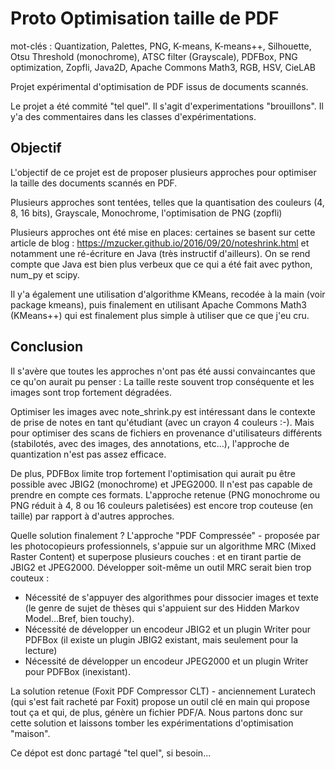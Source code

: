 # Proto Optimisation taille de PDF
mot-clés : Quantization, Palettes, PNG, K-means, K-means++, Silhouette, Otsu Threshold (monochrome), ATSC filter (Grayscale), PDFBox, PNG optimization, Zopfli, Java2D, Apache Commons Math3, RGB, HSV, CieLAB   

Projet expérimental d'optimisation de PDF issus de documents scannés.

Le projet a été commité "tel quel". Il s'agit d'experimentations "brouillons". Il y'a des commentaires dans les classes d'expérimentations.


## Objectif
L'objectif de ce projet est de proposer plusieurs approches pour optimiser la taille des documents scannés en PDF.

Plusieurs approches sont tentées, telles que la quantisation des couleurs (4, 8, 16 bits), Grayscale, Monochrome, l'optimisation de PNG (zopfli)


Plusieurs approches ont été mise en places: certaines se basent sur cette article de blog : https://mzucker.github.io/2016/09/20/noteshrink.html
et notamment une ré-écriture en Java (très instructif d'ailleurs). On se rend compte que Java est bien plus verbeux que ce qui a été fait avec python, num_py et scipy.

Il y'a également une utilisation d'algorithme KMeans, recodée à la main (voir package kmeans), puis finalement en utilisant Apache Commons Math3 (KMeans++) qui est finalement plus simple à utiliser que ce que j'eu cru.


## Conclusion

Il s'avère que toutes les approches n'ont pas été aussi convaincantes que ce qu'on aurait pu penser : 
La taille reste souvent trop conséquente et les images sont trop fortement dégradées.

Optimiser les images avec note_shrink.py est intéressant dans le contexte de prise de notes en tant qu'étudiant (avec un crayon 4 couleurs :-).
Mais pour optimiser des scans de fichiers en provenance d'utilisateurs différents (stabilotés, avec des images, des annotations, etc...), l'approche de quantization n'est pas assez efficace.

De plus, PDFBox limite trop fortement l'optimisation qui aurait pu être possible avec JBIG2 (monochrome) et JPEG2000.
Il n'est pas capable de prendre en compte ces formats.
L'approche retenue (PNG monochrome ou PNG réduit à 4, 8 ou 16 couleurs paletisées) est encore trop couteuse (en taille) par rapport à d'autres approches.

Quelle solution finalement ?
L'approche "PDF Compressée" - proposée par les photocopieurs professionnels, s'appuie sur un algorithme MRC (Mixed Raster Content) et superpose plusieurs couches :
et en tirant partie de JBIG2 et JPEG2000.
Développer soit-même un outil MRC serait bien trop couteux : 
- Nécessité de s'appuyer des algorithmes pour dissocier images et texte (le genre de sujet de thèses qui s'appuient sur des Hidden Markov Model...Bref, bien touchy).
- Nécessité de développer un encodeur JBIG2 et un plugin Writer pour PDFBox (il existe un plugin JBIG2 existant, mais seulement pour la lecture)
- Nécessité de développer un encodeur JPEG2000 et un plugin Writer pour PDFBox (inexistant).

La solution retenue (Foxit PDF Compressor CLT) - anciennement Luratech (qui s'est fait racheté par Foxit) propose un outil clé en main qui propose tout ça et qui, de plus, génère un fichier PDF/A.
Nous partons donc sur cette solution et laissons tomber les expérimentations d'optimisation "maison".

Ce dépot est donc partagé "tel quel", si besoin...







